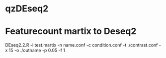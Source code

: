 # qzDEseq2
# Featurecount martix to Deseq2 

DEseq2.2.R -i test.martix    -n name.conf -c condition.conf -t ./contrast.conf -x 15 -o ./outname  -p 0.05 -f 1
